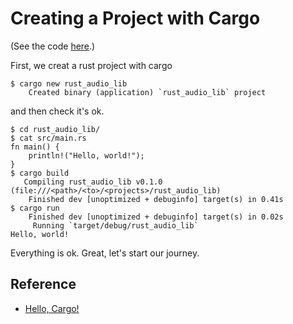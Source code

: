 # Creating a Project with Cargo

(See the code [here][step1].)

First, we creat a rust project with cargo
```
$ cargo new rust_audio_lib
    Created binary (application) `rust_audio_lib` project
```
and then check it's ok.
```
$ cd rust_audio_lib/
$ cat src/main.rs
fn main() {
    println!("Hello, world!");
}
$ cargo build
   Compiling rust_audio_lib v0.1.0 (file:///<path>/<to>/<projects>/rust_audio_lib)
    Finished dev [unoptimized + debuginfo] target(s) in 0.41s
$ cargo run
    Finished dev [unoptimized + debuginfo] target(s) in 0.02s
     Running `target/debug/rust_audio_lib`
Hello, world!
```

Everything is ok. Great, let's start our journey.

## Reference
- [Hello, Cargo!][cargo]

[cargo]: https://doc.rust-lang.org/book/second-edition/ch01-03-hello-cargo.html "Hello, Cargo!"

[step1]: https://github.com/ChunMinChang/rust-audio-lib-sample/tree/7f5899a11ab7fa2280b4bebf99ba95f761933f61/rust_audio_lib "Code for step 1"